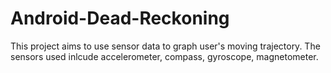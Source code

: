 Android-Dead-Reckoning
======================

This project aims to use sensor data to graph user's moving trajectory. The sensors used inlcude 
accelerometer, compass, gyroscope, magnetometer.

